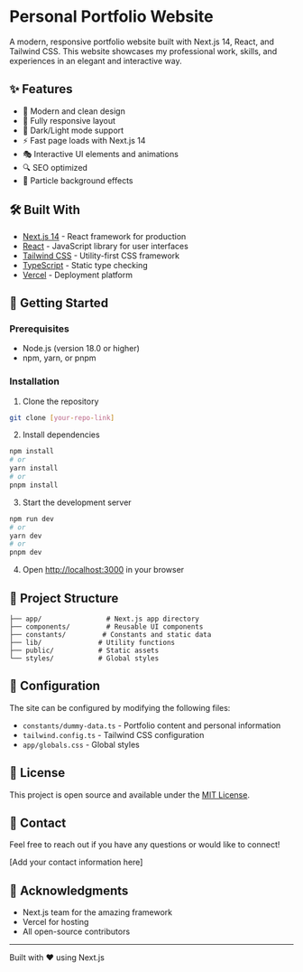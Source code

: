 # Personal Portfolio Website

A modern, responsive portfolio website built with Next.js 14, React, and Tailwind CSS. This website showcases my professional work, skills, and experiences in an elegant and interactive way.

## ✨ Features

- 🎨 Modern and clean design
- 📱 Fully responsive layout
- 🌙 Dark/Light mode support
- ⚡ Fast page loads with Next.js 14
- 🎭 Interactive UI elements and animations
- 🔍 SEO optimized
- 🎯 Particle background effects

## 🛠️ Built With

- [Next.js 14](https://nextjs.org/) - React framework for production
- [React](https://reactjs.org/) - JavaScript library for user interfaces
- [Tailwind CSS](https://tailwindcss.com/) - Utility-first CSS framework
- [TypeScript](https://www.typescriptlang.org/) - Static type checking
- [Vercel](https://vercel.com/) - Deployment platform

## 🚀 Getting Started

### Prerequisites

- Node.js (version 18.0 or higher)
- npm, yarn, or pnpm

### Installation

1. Clone the repository
```bash
git clone [your-repo-link]
```

2. Install dependencies
```bash
npm install
# or
yarn install
# or
pnpm install
```

3. Start the development server
```bash
npm run dev
# or
yarn dev
# or
pnpm dev
```

4. Open [http://localhost:3000](http://localhost:3000) in your browser

## 📁 Project Structure

```
├── app/                # Next.js app directory
├── components/         # Reusable UI components
├── constants/         # Constants and static data
├── lib/              # Utility functions
├── public/           # Static assets
└── styles/           # Global styles
```

## 🔧 Configuration

The site can be configured by modifying the following files:
- `constants/dummy-data.ts` - Portfolio content and personal information
- `tailwind.config.ts` - Tailwind CSS configuration
- `app/globals.css` - Global styles

## 📝 License

This project is open source and available under the [MIT License](LICENSE).

## 🤝 Contact

Feel free to reach out if you have any questions or would like to connect!

[Add your contact information here]

## 🙏 Acknowledgments

- Next.js team for the amazing framework
- Vercel for hosting
- All open-source contributors

---
Built with ❤️ using Next.js
